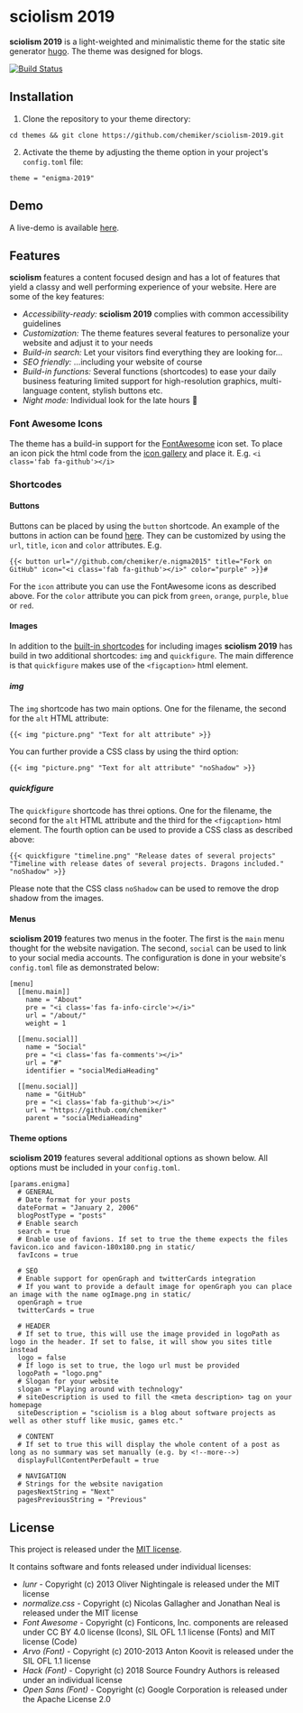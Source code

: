 # sciolism 2019
**sciolism 2019** is a light-weighted and minimalistic theme for the static site generator [hugo](http://gohugo.io). The theme was designed for blogs.

[![Build Status](https://travis-ci.com/chemiker/sciolism-2019.svg?token=x4izkYqUsdzKvGgzFj4T&branch=master)](https://travis-ci.com/chemiker/sciolism-2019)

## Installation
1. Clone the repository to your theme directory: 

```cd themes && git clone https://github.com/chemiker/sciolism-2019.git```

2. Activate the theme by adjusting the theme option in your project's `config.toml` file: 

```theme = "enigma-2019"```

## Demo
A live-demo is available [here](https://sciolism.de).

## Features
**sciolism** features a content focused design and has a lot of features that yield a classy and well performing experience of your website. Here are some of the key features:

* *Accessibility-ready:* **sciolism 2019** complies with common accessibility guidelines
* *Customization:* The theme features several features to personalize your website and adjust it to your needs
* *Build-in search:* Let your visitors find everything they are looking for…
* *SEO friendly:* …including your website of course
* *Build-in functions:* Several functions (shortcodes) to ease your daily business featuring limited support for high-resolution graphics, multi-language content, stylish buttons etc. 
* *Night mode:* Individual look for the late hours 🦇

### Font Awesome Icons
The theme has a build-in support for the [FontAwesome](https://fontawesome.com) icon set. To place an icon pick the html code from the [icon gallery](https://fontawesome.com/icons?d=gallery) and place it. E.g. `<i class='fab fa-github'></i>`

### Shortcodes
#### Buttons
Buttons can be placed by using the `button` shortcode. An example of the buttons in action can be found [here](https://sciolism.de/projects/e.nigma-2015/). They can be customized by using the `url`, `title`, `icon` and `color` attributes. E.g.

```{{< button url="//github.com/chemiker/e.nigma2015" title="Fork on GitHub" icon="<i class='fab fa-github'></i>" color="purple" >}}#```

For the `icon` attribute you can use the FontAwesome icons as described above. For the `color` attribute you can pick from `green`, `orange`, `purple`, `blue` or `red`.

#### Images
In addition to the [built-in shortcodes](https://gohugo.io/content-management/shortcodes/#use-hugos-builtin-shortcodes) for including images **sciolism 2019** has build in two additional shortcodes: `img` and `quickfigure`. The main difference is that `quickfigure` makes use of the `<figcaption>` html element.

##### img
The `img` shortcode has two main options. One for the filename, the second for the `alt` HTML attribute:

```{{< img "picture.png" "Text for alt attribute" >}}```

You can further provide a CSS class by using the third option:

```{{< img "picture.png" "Text for alt attribute" "noShadow" >}}```

##### quickfigure
The `quickfigure` shortcode has threi options. One for the filename, the second for the `alt` HTML attribute and the third for the `<figcaption>` html element. The fourth option can be used to provide a CSS class as described above:

```{{< quickfigure "timeline.png" "Release dates of several projects" "Timeline with release dates of several projects. Dragons included." "noShadow" >}}```

Please note that the CSS class `noShadow` can be used to remove the drop shadow from the images.

#### Menus
**sciolism 2019** features two menus in the footer. The first is the `main` menu thought for the website navigation. The second, `social` can be used to link to your social media accounts. The configuration is done in your website's `config.toml` file as demonstrated below:

```
[menu]
  [[menu.main]]
    name = "About"
    pre = "<i class='fas fa-info-circle'></i>"
    url = "/about/"
    weight = 1

  [[menu.social]]
    name = "Social"
    pre = "<i class='fas fa-comments'></i>"
    url = "#"
    identifier = "socialMediaHeading"

  [[menu.social]]
    name = "GitHub"
    pre = "<i class='fab fa-github'></i>"
    url = "https://github.com/chemiker"
    parent = "socialMediaHeading"
```

#### Theme options
**sciolism 2019** features several additional options as shown below. All options must be included in your `config.toml`.

```
[params.enigma]
  # GENERAL
  # Date format for your posts
  dateFormat = "January 2, 2006"
  blogPostType = "posts"
  # Enable search
  search = true
  # Enable use of favions. If set to true the theme expects the files favicon.ico and favicon-180x180.png in static/
  favIcons = true

  # SEO
  # Enable support for openGraph and twitterCards integration
  # If you want to provide a default image for openGraph you can place an image with the name ogImage.png in static/
  openGraph = true
  twitterCards = true

  # HEADER
  # If set to true, this will use the image provided in logoPath as logo in the header. If set to false, it will show you sites title instead
  logo = false
  # If logo is set to true, the logo url must be provided
  logoPath = "logo.png"
  # Slogan for your website
  slogan = "Playing around with technology"
  # siteDescription is used to fill the <meta description> tag on your homepage
  siteDescription = "sciolism is a blog about software projects as well as other stuff like music, games etc."

  # CONTENT
  # If set to true this will display the whole content of a post as long as no summary was set manually (e.g. by <!--more-->)
  displayFullContentPerDefault = true

  # NAVIGATION
  # Strings for the website navigation
  pagesNextString = "Next"
  pagesPreviousString = "Previous"
```

## License
This project is released under the [MIT license](LICENSE).

It contains software and fonts released under individual licenses:

* *lunr* - Copyright (c) 2013 Oliver Nightingale is released under the MIT license 
* *normalize.css* - Copyright (c) Nicolas Gallagher and Jonathan Neal is released under the MIT license
* *Font Awesome* - Copyright (c) Fonticons, Inc. components are released under CC BY 4.0 license (Icons), SIL OFL 1.1 license (Fonts) and MIT license (Code)
* *Arvo (Font)* - Copyright (c) 2010-2013 Anton Koovit is released under the SIL OFL 1.1 license
* *Hack (Font)* - Copyright (c) 2018 Source Foundry Authors is released under an individual license
* *Open Sans (Font)* - Copyright (c) Google Corporation is released under the Apache License 2.0 